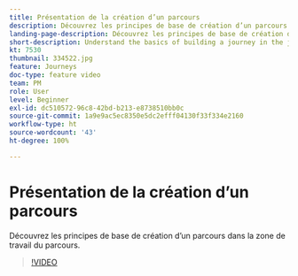 ```yaml
---
title: Présentation de la création d’un parcours
description: Découvrez les principes de base de création d’un parcours dans la zone de travail du parcours.
landing-page-description: Découvrez les principes de base de création d’un parcours dans la zone de travail du parcours.
short-description: Understand the basics of building a journey in the journey canvas.
kt: 7530
thumbnail: 334522.jpg
feature: Journeys
doc-type: feature video
team: PM
role: User
level: Beginner
exl-id: dc510572-96c8-42bd-b213-e8738510bb0c
source-git-commit: 1a9e9ac5ec8350e5dc2efff04130f33f334e2160
workflow-type: ht
source-wordcount: '43'
ht-degree: 100%

---
```


# Présentation de la création d’un parcours

Découvrez les principes de base de création d’un parcours dans la zone de travail du parcours.

>[!VIDEO](https://video.tv.adobe.com/v/334522?quality=12)
